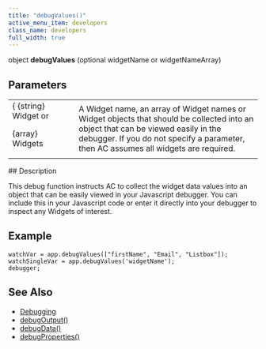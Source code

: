 ```yaml
---
title: "debugValues()"
active_menu_item: developers
class_name: developers
full_width: true
---
```



object **debugValues** (optional widgetName or widgetNameArray)

## Parameters

<table>
<tr>
<td width="142">
{ {string} Widget or

{array} Widgets

</td>
<td width="15">
</td>
<td width="723">
A Widget name, an array of Widget names or Widget objects that should be collected into an object that can be viewed easily in the debugger. If you do not specify a parameter, then AC assumes all widgets are required.

</td>
</tr>
</table>
## Description

This debug function instructs AC to collect the widget data values into an object that can be easily viewed in your Javascript debugger. You can include this in your Javascript code or enter it directly into your debugger to inspect any Widgets of interest.

## Example

    watchVar = app.debugValues(["firstName", "Email", "Listbox"]);
    watchSingleVar = app.debugValues('widgetName');
    debugger;
      
   

## See Also

 - [Debugging](/developers/documentation/product-guide/advanced-features/testing-apps/debugging)
 - [debugOutput()](/developers/documentation/scripting-apis/client-api/app-functions/debugoutput)
 - [debugData()](/developers/documentation/scripting-apis/client-api/app-functions/debugdata)
 - [debugProperties()](/developers/documentation/scripting-apis/client-api/app-functions/debugproperties)

